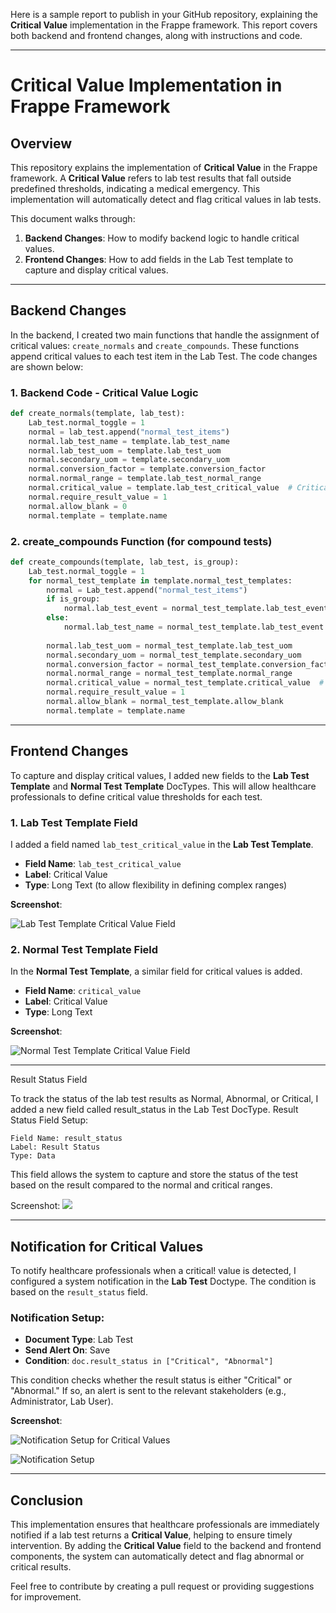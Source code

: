 Here is a sample report to publish in your GitHub repository, explaining the **Critical Value** implementation in the Frappe framework. This report covers both backend and frontend changes, along with instructions and code.

---

# Critical Value Implementation in Frappe Framework

## Overview

This repository explains the implementation of **Critical Value** in the Frappe framework. A **Critical Value** refers to lab test results that fall outside predefined thresholds, indicating a medical emergency. This implementation will automatically detect and flag critical values in lab tests.

This document walks through:
1. **Backend Changes**: How to modify backend logic to handle critical values.
2. **Frontend Changes**: How to add fields in the Lab Test template to capture and display critical values.

---

## Backend Changes

In the backend, I created two main functions that handle the assignment of critical values: `create_normals` and `create_compounds`. These functions append critical values to each test item in the Lab Test. The code changes are shown below:

### 1. **Backend Code - Critical Value Logic**

```python
def create_normals(template, lab_test):
    Lab_test.normal_toggle = 1
    normal = lab_test.append("normal_test_items")
    normal.lab_test_name = template.lab_test_name
    normal.lab_test_uom = template.lab_test_uom
    normal.secondary_uom = template.secondary_uom
    normal.conversion_factor = template.conversion_factor
    normal.normal_range = template.lab_test_normal_range
    normal.critical_value = template.lab_test_critical_value  # Critical value field
    normal.require_result_value = 1
    normal.allow_blank = 0
    normal.template = template.name
```

### 2. **create_compounds Function** (for compound tests)

```python
def create_compounds(template, lab_test, is_group):
    Lab_test.normal_toggle = 1
    for normal_test_template in template.normal_test_templates:
        normal = Lab_test.append("normal_test_items")
        if is_group:
            normal.lab_test_event = normal_test_template.lab_test_event
        else:
            normal.lab_test_name = normal_test_template.lab_test_event
        
        normal.lab_test_uom = normal_test_template.lab_test_uom
        normal.secondary_uom = normal_test_template.secondary_uom
        normal.conversion_factor = normal_test_template.conversion_factor
        normal.normal_range = normal_test_template.normal_range
        normal.critical_value = normal_test_template.critical_value  # Critical value field
        normal.require_result_value = 1
        normal.allow_blank = normal_test_template.allow_blank
        normal.template = template.name
```

---

## Frontend Changes

To capture and display critical values, I added new fields to the **Lab Test Template** and **Normal Test Template** DocTypes. This will allow healthcare professionals to define critical value thresholds for each test.

### 1. **Lab Test Template Field**

I added a field named `lab_test_critical_value` in the **Lab Test Template**.

- **Field Name**: `lab_test_critical_value`
- **Label**: Critical Value
- **Type**: Long Text (to allow flexibility in defining complex ranges)

**Screenshot**:

![Lab Test Template Critical Value Field](https://github.com/user-attachments/assets/1c00cc4a-cdbf-498f-91ee-23639b7e57d8)

### 2. **Normal Test Template Field**

In the **Normal Test Template**, a similar field for critical values is added.

- **Field Name**: `critical_value`
- **Label**: Critical Value
- **Type**: Long Text

**Screenshot**:

![Normal Test Template Critical Value Field](https://github.com/user-attachments/assets/a7e5c3c6-fc03-4a87-bb67-48dbaa801b71)

---

Result Status Field

To track the status of the lab test results as Normal, Abnormal, or Critical, I added a new field called result_status in the Lab Test DocType.
Result Status Field Setup:

    Field Name: result_status
    Label: Result Status
    Type: Data

This field allows the system to capture and store the status of the test based on the result compared to the normal and critical ranges.

Screenshot:
![](https://github.com/user-attachments/assets/b52d9fd5-e956-4fa6-93a7-bad73dd7a722)

---

## Notification for Critical Values

To notify healthcare professionals when a critical!
 value is detected, I configured a system notification in the **Lab Test** Doctype. The condition is based on the `result_status` field.

### Notification Setup:
- **Document Type**: Lab Test
- **Send Alert On**: Save
- **Condition**: `doc.result_status in ["Critical", "Abnormal"]`

This condition checks whether the result status is either "Critical" or "Abnormal." If so, an alert is sent to the relevant stakeholders (e.g., Administrator, Lab User).

**Screenshot**:

![Notification Setup for Critical Values](https://github.com/user-attachments/assets/f71df9ec-bc4c-463b-bc0d-0b3b286cb33e)

![Notification Setup](https://github.com/user-attachments/assets/53a3988d-b6fe-47fe-bc44-ce7cb7532835)

---

## Conclusion

This implementation ensures that healthcare professionals are immediately notified if a lab test returns a **Critical Value**, helping to ensure timely intervention. By adding the **Critical Value** field to the backend and frontend components, the system can automatically detect and flag abnormal or critical results.

Feel free to contribute by creating a pull request or providing suggestions for improvement.
